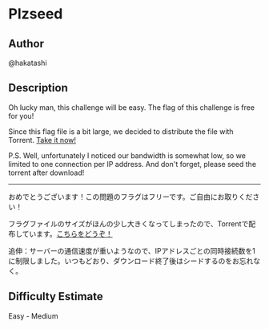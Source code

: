 # Plzseed

## Author

@hakatashi

## Description

Oh lucky man, this challenge will be easy. The flag of this challenge is free for you!

Since this flag file is a bit large, we decided to distribute the file with Torrent. [Take it now!](problem/plzseed.torrent)

P.S. Well, unfortunately I noticed our bandwidth is somewhat low, so we limited to one connection per IP address. And don't forget, please seed the torrent after download!

---

おめでとうございます！この問題のフラグはフリーです。ご自由にお取りください！

フラグファイルのサイズがほんの少し大きくなってしまったので、Torrentで配布しています。[こちらをどうぞ！](problem/plzseed.torrent)

追伸：サーバーの通信速度が重いようなので、IPアドレスごとの同時接続数を1に制限しました。いつもどおり、ダウンロード終了後はシードするのをお忘れなく。

## Difficulty Estimate

Easy - Medium
